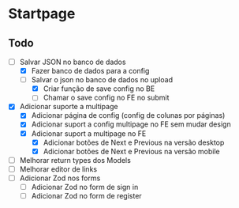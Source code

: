 # Startpage

## Todo

- [ ] Salvar JSON no banco de dados
    - [x] Fazer banco de dados para a config
    - [ ] Salvar o json no banco de dados no upload
        - [x] Criar função de save config no BE
        - [ ] Chamar o save config no FE no submit
- [x] Adicionar suporte a multipage
    - [x] Adicionar página de config (config de colunas por páginas)
    - [x] Adicionar suport a config multipage no FE sem mudar design
    - [x] Adicionar suport a multipage no FE
        - [x] Adicionar botões de Next e Previous na versão desktop
        - [x] Adicionar botões de Next e Previous na versão mobile
- [ ] Melhorar return types dos Models
- [ ] Melhorar editor de links
- [ ] Adicionar Zod nos forms
    - [ ] Adicionar Zod no form de sign in
    - [ ] Adicionar Zod no form de register
